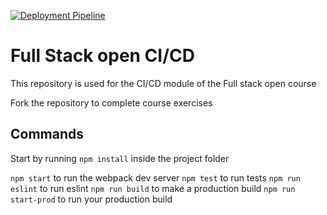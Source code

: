[![Deployment Pipeline](https://github.com/zerok1986/pokedex-for-ci/actions/workflows/pipeline.yaml/badge.svg)](https://github.com/zerok1986/pokedex-for-ci/actions/workflows/pipeline.yaml)

# Full Stack open CI/CD

This repository is used for the CI/CD module of the Full stack open course

Fork the repository to complete course exercises

## Commands

Start by running `npm install` inside the project folder

`npm start` to run the webpack dev server
`npm test` to run tests
`npm run eslint` to run eslint
`npm run build` to make a production build
`npm run start-prod` to run your production build
